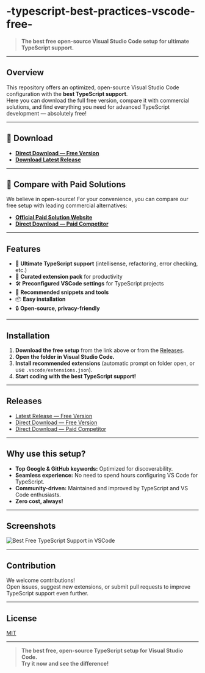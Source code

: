 # -typescript-best-practices-vscode-free-

> **The best free open-source Visual Studio Code setup for ultimate TypeScript support.**

---

## Overview

This repository offers an optimized, open-source Visual Studio Code configuration with the **best TypeScript support**.  
Here you can download the full free version, compare it with commercial solutions, and find everything you need for advanced TypeScript development — absolutely free!

---

## 🔗 Download

- **[Direct Download — Free Version](YOUR_FREE_DOWNLOAD_LINK_HERE)**
- **[Download Latest Release](https://github.com/yourusername/vscode-typescript-best-free-support/releases/latest)**

---

## 💎 Compare with Paid Solutions

We believe in open-source! For your convenience, you can compare our free setup with leading commercial alternatives:

- **[Official Paid Solution Website](YOUR_PAID_COMPETITOR_LINK_HERE)**
- **[Direct Download — Paid Competitor](YOUR_PAID_COMPETITOR_DIRECT_LINK_HERE)**

---

## Features

- 🚀 **Ultimate TypeScript support** (intellisense, refactoring, error checking, etc.)
- 🔌 **Curated extension pack** for productivity
- 🛠️ **Preconfigured VSCode settings** for TypeScript projects
- 🧩 **Recommended snippets and tools**
- 📦 **Easy installation**
- 🔒 **Open-source, privacy-friendly**

---

## Installation

1. **Download the free setup** from the link above or from the [Releases](https://github.com/yourusername/vscode-typescript-best-free-support/releases).
2. **Open the folder in Visual Studio Code.**
3. **Install recommended extensions** (automatic prompt on folder open, or use `.vscode/extensions.json`).
4. **Start coding with the best TypeScript support!**

---

## Releases

- [Latest Release — Free Version](https://github.com/yourusername/vscode-typescript-best-free-support/releases/latest)
- [Direct Download — Free Version](YOUR_FREE_DOWNLOAD_LINK_HERE)
- [Direct Download — Paid Competitor](YOUR_PAID_COMPETITOR_DIRECT_LINK_HERE)

---

## Why use this setup?

- **Top Google & GitHub keywords:** Optimized for discoverability.
- **Seamless experience:** No need to spend hours configuring VS Code for TypeScript.
- **Community-driven:** Maintained and improved by TypeScript and VS Code enthusiasts.
- **Zero cost, always!**

---

## Screenshots

![Best Free TypeScript Support in VSCode]([./assets/screenshot-main.png](https://github.com/abhitheleader/-typescript-best-practices-vscode-free-/blob/main/screenshot.png))

---

## Contribution

We welcome contributions!  
Open issues, suggest new extensions, or submit pull requests to improve TypeScript support even further.

---

## License

[MIT](LICENSE)

---

> **The best free, open-source TypeScript setup for Visual Studio Code.  
> Try it now and see the difference!**
